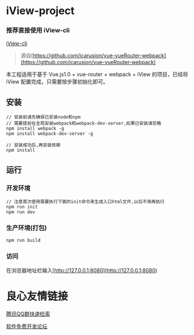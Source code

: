 # iView-project
### 推荐直接使用 iView-cli
[iView-cli](https://github.com/iview/iview-cli)
> 源自[https://github.com/icarusion/vue-vueRouter-webpack](https://github.com/icarusion/vue-vueRouter-webpack)

本工程适用于基于 Vue.js1.0 + vue-router + webpack + iView 的项目，已经将 iView 配置完成，只需要按步骤初始化即可。

## 安装
```bush
// 安装前请先确保已安装node和npm
// 需要提前在全局安装webpack和webpack-dev-server,如果已安装请忽略
npm install webpack -g
npm install webpack-dev-server -g

// 安装成功后,再安装依赖
npm install
```
## 运行
### 开发环境
```bush
// 注意首次使用需要执行下面的init命令来生成入口html文件,以后不用再执行
npm run init
npm run dev
```
### 生产环境(打包)
```bush
npm run build
```
### 访问
在浏览器地址栏输入[http://127.0.0.1:8080](http://127.0.0.1:8080)


 # 良心友情链接

[腾讯QQ群快速检索](http://u.720life.cn/s/8cf73f7c)

[软件免费开发论坛](http://u.720life.cn/s/bbb01dc0)